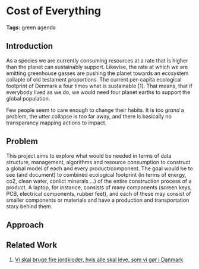 # Cost of Everything

**Tags:** green agenda

## Introduction

As a species we are currently consuming resources at a rate that is higher than the planet can sustainably support. Likevise, the rate at which we are emitting greenhouse gasses are pushing the planet towards an ecosystem collaple of old testament proportions. The current per-capita ecological footprint of Denmark a four times what is sustainable [1]. That means, that if everybody lived as we do, we would need four planet earths to support the global population.

Few people seem to care enough to change their habits. It is too *grand* a problem, the utter collapse is too far away, and there is basically no transparancy mapping actions to impact.

## Problem

This project aims to explore what would be needed in terms of data structure, management, algorithms and resource consumption to construct a global model of each and every product/component. The goal would be to see (and document) to combined ecological footprint (in terms of energy, co2, clean water, conlict minerals ...) of the entire construction process of a product. A laptop, for instance, consists of many components (screen keys, PCB, electrical components, rubber feet), and each of these may consist of smaller components or materials and have a production and transportation story behind them.

## Approach

## Related Work

1. [Vi skal bruge fire jordkloder, hvis alle skal leve, som vi gør i Danmark](https://via.ritzau.dk/pressemeddelelse/vi-skal-bruge-fire-jordkloder-hvis-alle-skal-leve-som-vi-gor-i-danmark?publisherId=5524343&releaseId=13675173)

